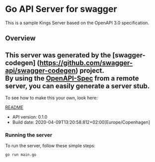 # Go API Server for swagger

This is a sample Kings Server based on the OpenAPI 3.0 specification.

## Overview
This server was generated by the [swagger-codegen]
(https://github.com/swagger-api/swagger-codegen) project.  
By using the [OpenAPI-Spec](https://github.com/OAI/OpenAPI-Specification) from a remote server, you can easily generate a server stub.  
-

To see how to make this your own, look here:

[README](https://github.com/swagger-api/swagger-codegen/blob/master/README.md)

- API version: 0.1.0
- Build date: 2020-04-09T13:20:58.812+02:00[Europe/Copenhagen]


### Running the server
To run the server, follow these simple steps:

```
go run main.go
```

